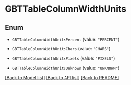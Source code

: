 # GBTTableColumnWidthUnits

## Enum


* `GBTTableColumnWidthUnitsPercent` (value: `"PERCENT"`)

* `GBTTableColumnWidthUnitsChars` (value: `"CHARS"`)

* `GBTTableColumnWidthUnitsPixels` (value: `"PIXELS"`)

* `GBTTableColumnWidthUnitsUnknown` (value: `"UNKNOWN"`)


[[Back to Model list]](../README.md#documentation-for-models) [[Back to API list]](../README.md#documentation-for-api-endpoints) [[Back to README]](../README.md)


